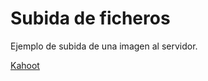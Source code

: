 # Subida de ficheros

Ejemplo de subida de una imagen al servidor.

[Kahoot](https://forms.gle/E44vhjwYtWpifPQD7)